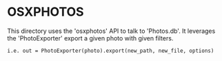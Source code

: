 # OSXPHOTOS

This directory uses the 'osxphotos' API to talk to 'Photos.db'. It leverages the 'PhotoExporter' export a given photo with given filters.

    i.e. out = PhotoExporter(photo).export(new_path, new_file, options)